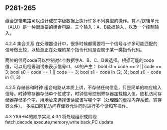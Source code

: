 ## P261-265
组合逻辑电路可以设计成在字级数据上执行许多不同类型的操作。算术/逻辑单元（ALU）是一种很重要的组合电路。三个输入：A、B数据输入，以及一个控制输入。

4.2.4 集合关系
在处理器设计中，很多时候都需要将一个信号与许多可能匹配的信号做比较，以检测正在处理的某个指令代码是否属于某一类指令代码。

两位的信号code可以控制对4个数据字A、B、C、D做选择。根据可能的code值，可以用相等测试来表示信号s1、s0的产生：
bool s1 = code == 2 || code == 3;
bool s0 = code == 1 || code == 3;
bool s1 = code in {2, 3};
bool s0 = code in {1, 3}

4.2.5 存储器和时钟
组合电路从本质上讲，不存储任何信息，只是简单的响应输入信号。时钟寄存器存储单个位或字，时钟信号控制寄存器加载输入值。随机访问存储器存储多个字，用地址来选择该读或该写哪个字（处理器的虚拟内存系统、寄存器文件）。
多端口随机访问存储器允许同时进行多个读和写操作。

4.3 Y86-64的顺序实现
4.3.1 将处理组织成阶段
fetch,decode,execute,memory,write back,PC update
